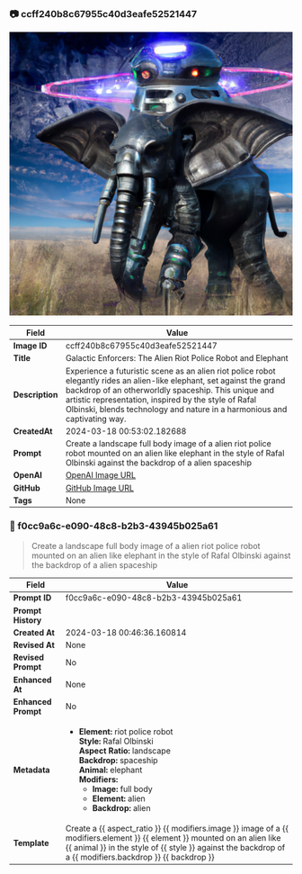 

### 📷 ccff240b8c67955c40d3eafe52521447 

![data.id](./ccff240b8c67955c40d3eafe52521447.jpg)

| Field          | Value                                                                                                                     |
|----------------|---------------------------------------------------------------------------------------------------------------------------|
| **Image ID**             | ccff240b8c67955c40d3eafe52521447                                                                                                             |
| **Title**           | Galactic Enforcers: The Alien Riot Police Robot and Elephant                                                                                                       |
| **Description**           | Experience a futuristic scene as an alien riot police robot elegantly rides an alien-like elephant, set against the grand backdrop of an otherworldly spaceship. This unique and artistic representation, inspired by the style of Rafal Olbinski, blends technology and nature in a harmonious and captivating way.                                                                                                       |
| **CreatedAt**        | 2024-03-18 00:53:02.182688                                                                                                        |
| **Prompt**         | Create a landscape full body image of a alien riot police robot mounted on an alien like elephant in the style of Rafal Olbinski against the backdrop of a alien spaceship                                                                                                         |                                                                                          |
| **OpenAI**         | [OpenAI Image URL](https://oaidalleapiprodscus.blob.core.windows.net/private/org-TZj0gKpq3CiXdXNznVOkBYav/user-t5KW5S6yYiCS0u4yDWasqnEP/img-Fp3BZ5Xx9ESuGrhvhIBuwhJ8.png?st=2024-03-17T23%3A52%3A56Z&se=2024-03-18T01%3A52%3A56Z&sp=r&sv=2021-08-06&sr=b&rscd=inline&rsct=image/png&skoid=6aaadede-4fb3-4698-a8f6-684d7786b067&sktid=a48cca56-e6da-484e-a814-9c849652bcb3&skt=2024-03-17T17%3A34%3A19Z&ske=2024-03-18T17%3A34%3A19Z&sks=b&skv=2021-08-06&sig=R/6MVfU%2BvTFQhuoxJelZupCkjRcxQqdoXZ4SDlUn7Ng%3D)                                                                                |
| **GitHub**         | [GitHub Image URL](https://github.com/Caneta-Silva/cyber-tomorrow/blob/main/images/ccff240b8c67955c40d3eafe52521447/ccff240b8c67955c40d3eafe52521447.jpg)                                                                                |
| **Tags**       | None                                                                                                                   |

### 📜 f0cc9a6c-e090-48c8-b2b3-43945b025a61

> Create a landscape full body image of a alien riot police robot mounted on an alien like elephant in the style of Rafal Olbinski against the backdrop of a alien spaceship

| Field          | Value                                                                                                                                                                      |
|----------------|----------------------------------------------------------------------------------------------------------------------------------------------------------------------------|
| **Prompt ID**  | f0cc9a6c-e090-48c8-b2b3-43945b025a61                                                                                                                                                            |
| **Prompt History** |  |
| **Created At** | 2024-03-18 00:46:36.160814                                                                                                                                                   |
| **Revised At** | None                                                                                                                                                   |
| **Revised Prompt** | No                                                                                                                                                                      |
| **Enhanced At** | None                                                                                                                                                  |
| **Enhanced Prompt** | No                                                                                                                                                                    |
| **Metadata**   | <ul><li>**Element:** riot police robot <br> **Style:** Rafal Olbinski <br> **Aspect Ratio:** landscape <br> **Backdrop:** spaceship <br> **Animal:** elephant <br> **Modifiers:**<ul><li>**Image:** full body</li><li>**Element:** alien</li><li>**Backdrop:** alien</li></ul></li></ul> |
| **Template**   | Create a {{ aspect_ratio }} {{ modifiers.image }} image of a {{ modifiers.element }} {{ element }} mounted on an alien like {{ animal }} in the style of {{ style }} against the backdrop of a {{ modifiers.backdrop }} {{ backdrop }}                                                                                                                                           |


